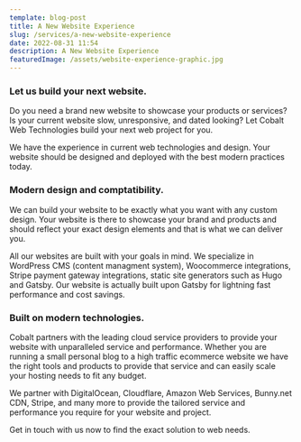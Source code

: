 ```yaml
---
template: blog-post
title: A New Website Experience
slug: /services/a-new-website-experience
date: 2022-08-31 11:54
description: A New Website Experience
featuredImage: /assets/website-experience-graphic.jpg
---
```


### Let us build your next website.

Do you need a brand new website to showcase your products or services? Is your current website slow, unresponsive, and dated looking? Let Cobalt Web Technologies build your next web project for you.

We have the experience in current web technologies and design. Your website should be designed and deployed with the best modern practices today.

### Modern design and comptatibility.
We can build your website to be exactly what you want with any custom design. Your website is there to showcase your brand and products and should reflect your exact design elements and that is what we can deliver you. 

All our websites are built with your goals in mind. We specialize in WordPress CMS (content managment system), Woocommerce integrations, Stripe payment gateway integrations, static site generators such as Hugo and Gatsby. Our website is actually built upon Gatsby for lightning fast performance and cost savings.

### Built on modern technologies.
Cobalt partners with the leading cloud service providers to provide your website with unparalleled service and performance. Whether you are running a small personal blog to a high traffic ecommerce website we have the right tools and products to provide that service and can easily scale your hosting needs to fit any budget. 

We partner with DigitalOcean, Cloudflare, Amazon Web Services, Bunny.net CDN, Stripe, and many more to provide the tailored service and performance you require for your website and project.

Get in touch with us now to find the exact solution to web needs.
